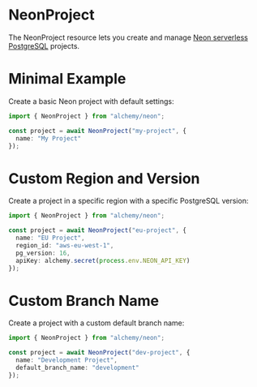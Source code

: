 # NeonProject

The NeonProject resource lets you create and manage [Neon serverless PostgreSQL](https://neon.tech) projects.

# Minimal Example

Create a basic Neon project with default settings:

```ts
import { NeonProject } from "alchemy/neon";

const project = await NeonProject("my-project", {
  name: "My Project"
});
```

# Custom Region and Version

Create a project in a specific region with a specific PostgreSQL version:

```ts
import { NeonProject } from "alchemy/neon";

const project = await NeonProject("eu-project", {
  name: "EU Project",
  region_id: "aws-eu-west-1", 
  pg_version: 16,
  apiKey: alchemy.secret(process.env.NEON_API_KEY)
});
```

# Custom Branch Name

Create a project with a custom default branch name:

```ts
import { NeonProject } from "alchemy/neon";

const project = await NeonProject("dev-project", {
  name: "Development Project",
  default_branch_name: "development"
});
```